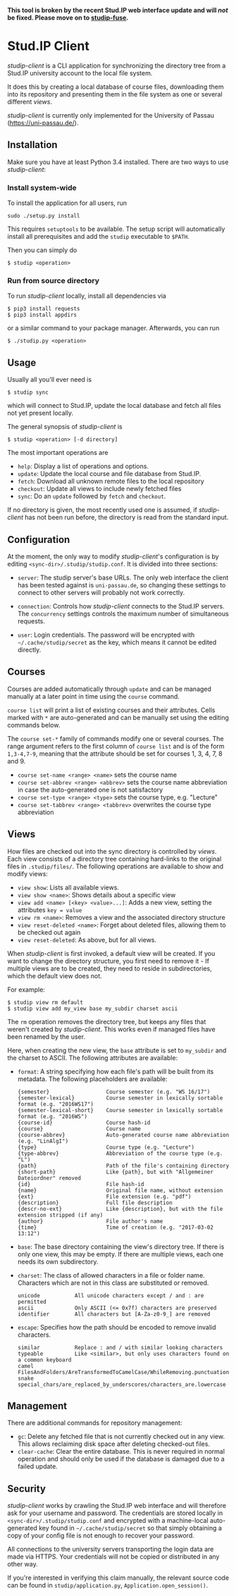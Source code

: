 **This tool is broken by the recent Stud.IP web interface update and will *not* be fixed. Please move on to [studip-fuse](https://github.com/N-Coder/studip-fuse).**

Stud.IP Client
==============

_studip-client_ is a CLI application for synchronizing the directory tree from a Stud.IP
university account to the local file system.

It does this by creating a local database of course files, downloading them into its repository
and presenting them in the file system as one or several different _views_.

_studip-client_ is currently only implemented for the University of Passau (https://uni-passau.de/).

Installation
------------

Make sure you have at least Python 3.4 installed. There are two ways to use _studip-client_:

### Install system-wide

To install the application for all users, run

```
sudo ./setup.py install
```

This requires `setuptools` to be available. The setup script will
automatically install all prerequisites and add the `studip` executable to `$PATH`.

Then you can simply do

```
$ studip <operation>
```

### Run from source directory

To run _studip-client_ locally, install all dependencies via

```
$ pip3 install requests
$ pip3 install appdirs
```

or a similar command to your package manager. Afterwards, you can run

```
$ ./studip.py <operation>
```

Usage
-----

Usually all you'll ever need is

```
$ studip sync
```

which will connect to Stud.IP, update the local database and fetch all files not yet present
locally.

The general synopsis of _studip-client_ is

```
$ studip <operation> [-d directory]
```

The most important operations are

- `help`: Display a list of operations and options.
- `update`: Update the local course and file database from Stud.IP.
- `fetch`: Download all unknown remote files to the local repository
- `checkout`: Update all views to include newly fetched files
- `sync`: Do an `update` followed by `fetch` and `checkout`.

If no directory is given, the most recently used one is assumed, if _studip-client_ has not been
run before, the directory is read from the standard input.

Configuration
-------------

At the moment, the only way to modify _studip-client_'s configuration is by editing
`<sync-dir>/.studip/studip.conf`. It is divided into three sections:

- `server`: The studip server's base URLs. The only web interface the client has been tested
  against is `uni-passau.de`, so changing these settings to connect to other servers will probably
  not work correctly.

- `connection`: Controls how _studip-client_ connects to the Stud.IP servers. The `concurrency`
  settings controls the maximum number of simultaneous requests.

- `user`: Login credentials. The password will be encrypted with `~/.cache/studip/secret` as the
  key, which means it cannot be edited directly.

Courses
-------

Courses are added automatically through `update` and can be managed manually at a later point in
time using the `course` command.

`course list` will print a list of existing courses and their attributes. Cells marked with `*`
are auto-generated and can be manually set using the editing commands below.

The `course set-*` family of commands modify one or several courses. The range argument refers
to the first column of `course list` and is of the form `1,3-4,7-9`, meaning that the attribute
should be set for courses 1, 3, 4, 7, 8 and 9.

- `course set-name <range> <name>` sets the course name
- `course set-abbrev <range> <abbrev>` sets the course name abbreviation in case the
auto-generated one is not satisfactory
- `course set-type <range> <type>` sets the course type, e.g. "Lecture"
- `course set-tabbrev <range> <tabbrev>` overwrites the course type abbreviation

Views
-----

How files are checked out into the sync directory is controlled by _views_. Each view consists of
a directory tree containing hard-links to the original files in `.studip/files/`. The following
operations are available to show and modify views:

- `view show`: Lists all available views.
- `view show <name>`: Shows details about a specific view
- `view add <name> [<key> <value>...]`: Adds a new view, setting the attributes `key = value`
- `view rm <name>`: Removes a view and the associated directory structure
- `view reset-deleted <name>`: Forget about deleted files, allowing them to be checked out again
- `view reset-deleted`: As above, but for all views.

When _studip-client_ is first invoked, a default view will be created. If you want to change
the directory structure, you first need to remove it - If multiple views are to be created, they
need to reside in subdirectories, which the default view does not.

For example:

```
$ studip view rm default
$ studip view add my_view base my_subdir charset ascii
```

The `rm` operation removes the directory tree, but keeps any files that weren't created by
_studip-client_. This works even if managed files have been renamed by the user.

Here, when creating the new view, the `base` attribute is set to `my_subdir` and the charset to
ASCII. The following attributes are available:

- `format`: A string specifying how each file's path will be built from its metadata. The
    following placeholders are available:

    ```
    {semester}                  Course semester (e.g. "WS 16/17")
    {semester-lexical}          Course semester in lexically sortable format (e.g. "2016WS17")
    {semester-lexical-short}    Course semester in lexically sortable format (e.g. "2016WS")
    {course-id}                 Course hash-id
    {course}                    Course name
    {course-abbrev}             Auto-generated course name abbreviation (e.g. "LinAlgI")
    {type}                      Course type (e.g. "Lecture")
    {type-abbrev}               Abbreviation of the course type (e.g. "L")
    {path}                      Path of the file's containing directory
    {short-path}                Like {path}, but with "Allgemeiner Dateiordner" removed
    {id}                        File hash-id
    {name}                      Original file name, without extension
    {ext}                       File extension (e.g. "pdf")
    {description}               Full file description
    {descr-no-ext}              Like {description}, but with the file extension stripped (if any)
    {author}                    File author's name
    {time}                      Time of creation (e.g. "2017-03-02 13:12")
    ```

- `base`: The base directory containing the view's directory tree. If there is only one view,
    this may be empty. If there are multiple views, each one needs its own subdirectory.

- `charset`: The class of allowed characters in a file or folder name. Characters which are not
    in this class are substituted or removed.

    ```
    unicode           All unicode characters except / and : are permitted
    ascii             Only ASCII (<= 0x7f) characters are preserved
    identifier        All characters but [A-Za-z0-9_] are removed
    ```

- `escape`: Specifies how the path should be encoded to remove invalid characters.

    ```
    similar           Replace : and / with similar looking characters
    typeable          Like <similar>, but only uses characters found on a common keyboard
    camel             FilesAndFolders/AreTransformedToCamelCase/WhileRemoving.punctuation
    snake             special_chars/are_replaced_by_underscores/characters_are.lowercase
    ```

Management
----------

There are additional commands for repository management:

- `gc`: Delete any fetched file that is not currently checked out in any view. This allows
reclaiming disk space after deleting checked-out files.
- `clear-cache`: Clear the entire database. This is never required in normal operation and should
only be used if the database is damaged due to a failed update.

Security
--------

_studip-client_ works by crawling the Stud.IP web interface and will therefore ask for your
username and password. The credentials are stored locally in `<sync-dir>/.studip/studip.conf` and
encrypted with a machine-local auto-generated key found in `~/.cache/studip/secret` so that
simply obtaining a copy of your config file is not enough to recover your password.

All connections to the university servers transporting the login data are made via HTTPS.
Your credentials will not be copied or distributed in any other way.

If you're interested in verifying this claim manually, the relevant source code can be found in
`studip/application.py`, `Application.open_session()`.
